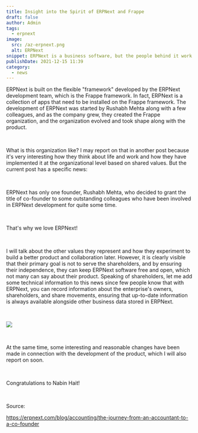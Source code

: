 ```yaml
---
title: Insight into the Spirit of ERPNext and Frappe
draft: false
author: Admin
tags:
  - erpnext
image:
  src: /az-erpnext.png
  alt: ERPNext
snippet: ERPNext is a business software, but the people behind it work every day to create a new organizational culture that makes ERPNext better and better.
publishDate: 2021-12-15 11:39
category:
  - news
---
```


<p>ERPNext is built on the flexible "framework" developed by the ERPNext development team, which is the Frappe framework. In fact, ERPNext is a collection of apps that need to be installed on the Frappe framework. The development of ERPNext was started by Rushabh Mehta along with a few colleagues, and as the company grew, they created the Frappe organization, and the organization evolved and took shape along with the product.</p><p><br></p><p>What is this organization like? I may report on that in another post because it's very interesting how they think about life and work and how they have implemented it at the organizational level based on shared values. But the current post has a specific news:</p><p><br></p><p>ERPNext has only one founder, Rushabh Mehta, who decided to grant the title of co-founder to some outstanding colleagues who have been involved in ERPNext development for quite some time.</p><p><br></p><p>That's why we love ERPNext!</p><p><br></p><p>I will talk about the other values they represent and how they experiment to build a better product and collaboration later. However, it is clearly visible that their primary goal is not to serve the shareholders, and by ensuring their independence, they can keep ERPNext software free and open, which not many can say about their product. Speaking of shareholders, let me add some technical information to this news since few people know that with ERPNext, you can record information about the enterprise's owners, shareholders, and share movements, ensuring that up-to-date information is always available alongside other business data stored in ERPNext.</p><p><br></p><p><img src="https://docs.erpnext.com/files/shareholder.png"></p><p><br></p><p>At the same time, some interesting and reasonable changes have been made in connection with the development of the product, which I will also report on soon.</p><p><br></p><p>Congratulations to Nabin Hait!</p><p><br></p><p>Source:</p><p><a href="https://erpnext.com/blog/accounting/the-journey-from-an-accountant-to-a-co-founder" rel="noopener noreferrer">https://erpnext.com/blog/accounting/the-journey-from-an-accountant-to-a-co-founder</a></p>
